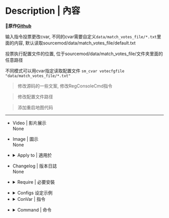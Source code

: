 # Description | 內容
**📌原作[Github](https://github.com/fantasylidong/anne/blob/main/left4dead2/addons/sourcemod/scripting/vote.sp)**

输入指令投票更改cvar, 不同的cvar需要自定义`data/match_votes_file/*.txt`里面的内容, 默认读取sourcemod/data/match_votes_file/default.txt

投票执行配置文件的位置, 位于sourcemod/data/match_votes_file/文件夹里面的任意路径

不同模式可以用cvar指定读取配置文件 `sm_cvar votecfgfile "data/match_votes_file/*.txt"`
<br>

> 修改源码的一些文案, 修改RegConsoleCmd指令

>修改配置文件路径

> 添加重启地图代码
---
* Video | 影片展示
<br/>None

* Image | 圖示
<br/>None

* <details><summary>Apply to | 適用於</summary>

	```
	l4d1
	l4d2
	```
</details>

* Changelog | 版本日誌</summary>
<br/>None

* <details><summary>Require | 必要安裝</summary>

	1. [[INC] Multi Colors](https://github.com/fbef0102/L4D1_2-Plugins/releases/tag/Multi-Colors)
	2. [builtinvotes](https://github.com/L4D-Community/builtinvotes/actions)
</details>

* <details><summary>Configs 设定示例</summary>

	- data/match_votes_file/*.txt
		```SourcePawn
			"Cfgs"
			{
				"全体转生?" //名称随意
				{
					"exec match_votes/restartmap_on" //执行cfg文件的路径为: cfg/match_votes, 也可以是cvar
					{
						"message" "人生重开!!!!" //出现在菜单界面面上的名称
					}
					"exec match_votes/restartmap_off"
					{
						"name" "我不想重开T_T"
					}
				}
				//以此类推
			}
		```
  </details>

* <details><summary>ConVar | 指令</summary>

	```SourcePawn
	votecfgfile "data/match_votes_file/default.txt" //投票文件的位置(位于sourcemod/文件夹)
	```
</details>

* <details><summary>Command | 命令</summary>

	|指令|功能|
	|-|-|
	|`!v` `!vt` `votes`|投票菜单|
	|`!vk`|投票踢出玩家|
	|`!cv`|管理员终止此次投票|
	|`!restartmap`|重启当前地图|
</details>